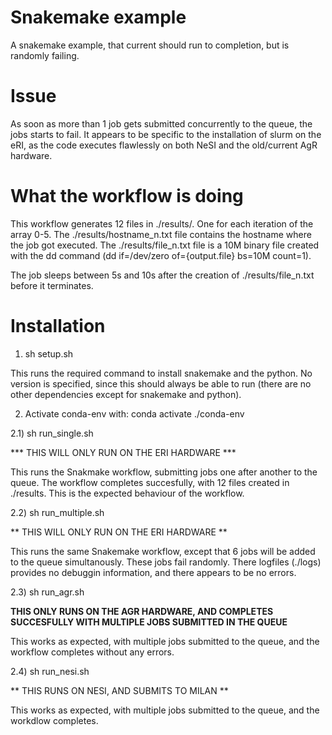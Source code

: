# Snakemake example

A snakemake example, that current should run to completion, but is randomly failing.

# Issue

As soon as more than 1 job gets submitted concurrently to the queue, the jobs starts to fail. It appears to be specific to the installation of slurm on the eRI, as the code executes flawlessly on both NeSI and the old/current AgR hardware.


# What the workflow is doing 

This workflow generates 12 files in ./results/. One for each iteration of the array 0-5. The ./results/hostname_n.txt file contains the hostname where the job got executed. The ./results/file_n.txt file is a 10M binary file created with the dd command (dd if=/dev/zero of={output.file} bs=10M count=1).

The job sleeps between 5s and 10s after the creation of ./results/file_n.txt before it terminates.


# Installation

1) sh  setup.sh

This runs the required command to install snakemake and the python. No version is specified, since this should always be able to run (there are no other dependencies except for snakemake and python).


2) Activate conda-env with: conda activate ./conda-env 


2.1) sh run_single.sh

*** THIS WILL ONLY RUN ON THE ERI HARDWARE ***

This runs the Snakmake workflow, submitting jobs one after another to the queue. The workflow completes succesfully, with 12 files created in ./results. This is the expected behaviour of the workflow.

2.2) sh run_multiple.sh

** THIS WILL ONLY RUN ON THE ERI HARDWARE **

This runs the same Snakemake workflow, except that 6 jobs will be added to the queue simultanously. These jobs fail randomly. There logfiles (./logs) provides no debuggin information, and there appears to be no errors.


2.3) sh run_agr.sh

**THIS ONLY RUNS ON THE AGR HARDWARE, AND COMPLETES SUCCESFULLY WITH MULTIPLE JOBS SUBMITTED IN THE QUEUE**

This works as expected, with multiple jobs submitted to the queue, and the workflow completes without any errors.

2.4) sh run_nesi.sh

** THIS RUNS ON NESI, AND SUBMITS TO MILAN **
  
This works as expected, with multiple jobs submitted to the queue, and the workdlow completes.



